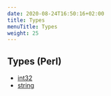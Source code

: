 ```yaml
---
date: 2020-08-24T16:50:16+02:00
title: Types
menuTitle: Types
weight: 25
---
```


## Types (Perl)

- [int32](int32)
- [string](string)